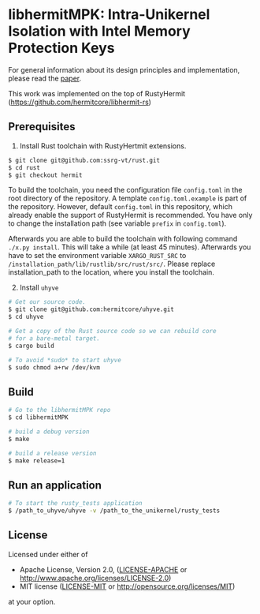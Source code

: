 # libhermitMPK: Intra-Unikernel Isolation with Intel Memory Protection Keys

For general information about its design principles and implementation, please read the [paper](https://www.ssrg.ece.vt.edu/papers/vee20-mpk.pdf).

This work was implemented on the top of RustyHermit (https://github.com/hermitcore/libhermit-rs)

## Prerequisites
1. Install Rust toolchain with RustyHertmit extensions.
```sh
$ git clone git@github.com:ssrg-vt/rust.git
$ cd rust
$ git checkout hermit
```
To build the toolchain, you need the configuration file `config.toml` in the root directory of the repository. 
A template `config.toml.example` is part of the repository. 
However, default `config.toml` in this repository, which already enable the support of RustyHermit is recommended.
You have only to change the installation path (see variable `prefix` in `config.toml`).

Afterwards you are able to build the toolchain with following command `./x.py install`.
This will take a while (at least 45 minutes).
Afterwards you have to set the environment variable `XARGO_RUST_SRC` to `/installation_path/lib/rustlib/src/rust/src/`.
Please replace installation_path to the location, where you install the toolchain.

2. Install `uhyve`
```sh
# Get our source code.
$ git clone git@github.com:hermitcore/uhyve.git
$ cd uhyve

# Get a copy of the Rust source code so we can rebuild core
# for a bare-metal target.
$ cargo build

# To avoid *sudo* to start uhyve
$ sudo chmod a+rw /dev/kvm
```
## Build
```sh
# Go to the libhermitMPK repo
$ cd libhermitMPK

# build a debug version
$ make

# build a release version
$ make release=1
```

## Run an application
```sh
# To start the rusty_tests application
$ /path_to_uhyve/uhyve -v /path_to_the_unikernel/rusty_tests
```
## License

Licensed under either of

* Apache License, Version 2.0, ([LICENSE-APACHE](LICENSE-APACHE) or http://www.apache.org/licenses/LICENSE-2.0)
* MIT license ([LICENSE-MIT](LICENSE-MIT) or http://opensource.org/licenses/MIT)

at your option.
